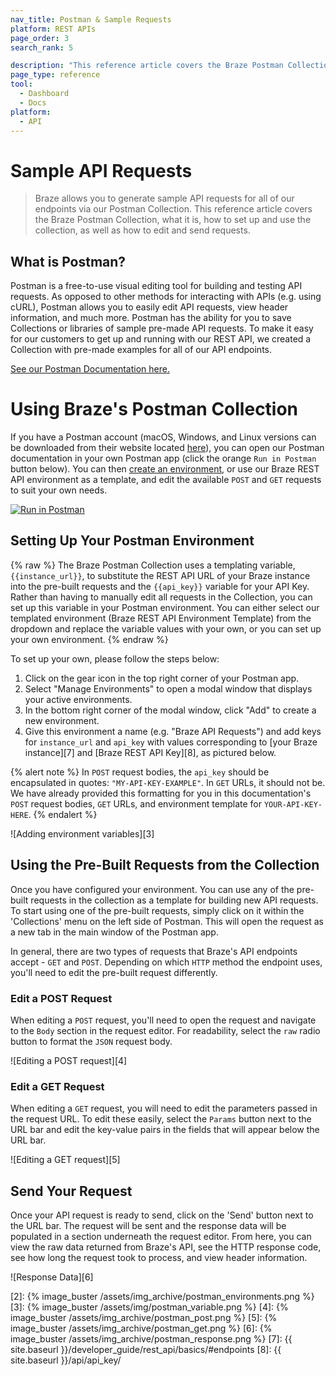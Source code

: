 ```yaml
---
nav_title: Postman & Sample Requests
platform: REST APIs
page_order: 3
search_rank: 5

description: "This reference article covers the Braze Postman Collection, what it is, how to set up and use the collection, as well as how to edit and send requests." 
page_type: reference
tool: 
  - Dashboard
  - Docs
platform: 
  - API
---
```


# Sample API Requests

> Braze allows you to generate sample API requests for all of our endpoints via our Postman Collection. This reference article covers the Braze Postman Collection, what it is, how to set up and use the collection, as well as how to edit and send requests.

## What is Postman?

Postman is a free-to-use visual editing tool for building and testing API requests. As opposed to other methods for interacting with APIs (e.g. using cURL), Postman allows you to easily edit API requests, view header information, and much more. Postman has the ability for you to save Collections or libraries of sample pre-made API requests. To make it easy for our customers to get up and running with our REST API, we created a Collection with pre-made examples for all of our API endpoints.

[See our Postman Documentation here.](https://documenter.getpostman.com/view/4689407/SVYrsdsG)

# Using Braze's Postman Collection

If you have a Postman account (macOS, Windows, and Linux versions can be downloaded from their website located [here][1]), you can open our Postman documentation in your own Postman app (click the orange `Run in Postman` button below). You can then [create an environment](#setting-up-your-postman-environment), or use our Braze REST API environment as a template, and edit the available   `POST` and `GET` requests to suit your own needs. 

[![Run in Postman](https://run.pstmn.io/button.svg)](https://app.getpostman.com/run-collection/29baa41d7ba930673ef0#?env%5BBraze%20REST%20API%20Environment%20Template%5D=W3sia2V5IjoiYXBpX2tleSIsInZhbHVlIjoiXCJZT1VSLUFQSS1LRVktSEVSRVwiIiwiZW5hYmxlZCI6dHJ1ZX0seyJrZXkiOiJpbnN0YW5jZV91cmwiLCJ2YWx1ZSI6InJlc3QuaWFkLTAxLmJyYXplLmNvbSIsImVuYWJsZWQiOnRydWV9XQ==)

## Setting Up Your Postman Environment

{% raw %}
The Braze Postman Collection uses a templating variable, `{{instance_url}}`, to substitute the REST API URL of your Braze instance into the pre-built requests and the `{{api_key}}` variable for your API Key. Rather than having to manually edit all requests in the Collection, you can set up this variable in your Postman environment. You can either select our templated environment (Braze REST API Environment Template) from the dropdown and replace the variable values with your own, or you can set up your own environment.
{% endraw %}

To set up your own, please follow the steps below:

1. Click on the gear icon in the top right corner of your Postman app.
2. Select "Manage Environments" to open a modal window that displays your active environments.
3. In the bottom right corner of the modal window, click "Add" to create a new environment.
4. Give this environment a name (e.g. "Braze API Requests") and add keys for `instance_url` and `api_key` with values corresponding to [your Braze instance][7] and [Braze REST API Key][8], as pictured below.

{% alert note %}
In `POST` request bodies, the `api_key` should be encapsulated in quotes: `"MY-API-KEY-EXAMPLE"`. In `GET` URLs, it should not be. We have already provided this formatting for you in this documentation's `POST` request bodies, `GET` URLs, and environment template for `YOUR-API-KEY-HERE`.
{% endalert %}

![Adding environment variables][3]

## Using the Pre-Built Requests from the Collection

Once you have configured your environment. You can use any of the pre-built requests in the collection as a template for building new API requests. To start using one of the pre-built requests, simply click on it within the 'Collections' menu on the left side of Postman. This will open the request as a new tab in the main window of the Postman app.

In general, there are two types of requests that Braze's API endpoints accept - `GET` and `POST`. Depending on which `HTTP` method the endpoint uses, you'll need to edit the pre-built request differently.

### Edit a POST Request

When editing a `POST` request, you'll need to open the request and navigate to the `Body` section in the request editor. For readability, select the `raw` radio button to format the `JSON` request body.

![Editing a POST request][4]

### Edit a GET Request

When editing a `GET` request, you will need to edit the parameters passed in the request URL. To edit these easily, select the `Params` button next to the URL bar and edit the key-value pairs in the fields that will appear below the URL bar.

![Editing a GET request][5]

## Send Your Request

Once your API request is ready to send, click on the 'Send' button next to the URL bar. The request will be sent and the response data will be populated in a section underneath the request editor. From here, you can view the raw data returned from Braze's API, see the HTTP response code, see how long the request took to process, and view header information.

![Response Data][6]

[1]: https://www.getpostman.com
[2]: {% image_buster /assets/img_archive/postman_environments.png %}
[3]: {% image_buster /assets/img/postman_variable.png %}
[4]: {% image_buster /assets/img_archive/postman_post.png %}
[5]: {% image_buster /assets/img_archive/postman_get.png %}
[6]: {% image_buster /assets/img_archive/postman_response.png %}
[7]: {{ site.baseurl }}/developer_guide/rest_api/basics/#endpoints
[8]: {{ site.baseurl }}/api/api_key/
